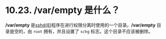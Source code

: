 # 10.23. /var/empty 是什么？

**/var/empty** 是[sshd(8)](https://www.freebsd.org/cgi/man.cgi?query=sshd&sektion=8&format=html)程序在进行权限分离时使用的一个目录。**/var/empty** 目录是空的，由 `root` 拥有，并且设置了 `schg` 标志。这个目录不应该被删除。
